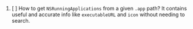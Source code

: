 1. [ ] How to get `NSRunningApplications` from a given `.app` path? It contains useful and accurate info like `executableURL` and `icon` without needing to search.
